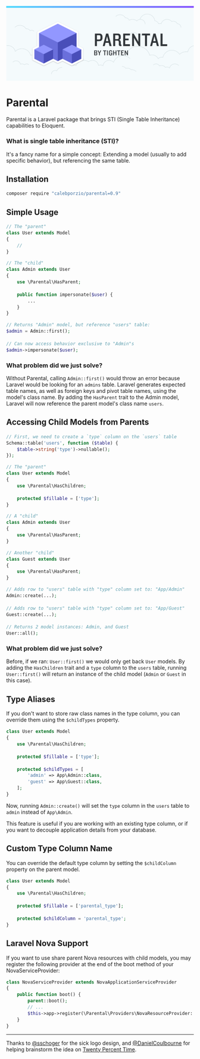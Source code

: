 ![Parental - Use single table inheritance in your Laravel App](parental-banner.png)

# Parental

Parental is a Laravel package that brings STI (Single Table Inheritance) capabilities to Eloquent.

### What is single table inheritance (STI)?

It's a fancy name for a simple concept: Extending a model (usually to add specific behavior), but referencing the same table.

## Installation

```bash
composer require "calebporzio/parental=0.9"
```

## Simple Usage

```php
// The "parent"
class User extends Model
{
    //
}
```

```php
// The "child"
class Admin extends User
{
    use \Parental\HasParent;

    public function impersonate($user) {
        ...
    }
}
```

```php
// Returns "Admin" model, but reference "users" table:
$admin = Admin::first();

// Can now access behavior exclusive to "Admin"s
$admin->impersonate($user);
```

### What problem did we just solve?
Without Parental, calling `Admin::first()` would throw an error because Laravel would be looking for an `admins` table. Laravel generates expected table names, as well as foreign keys and pivot table names, using the model's class name. By adding the `HasParent` trait to the Admin model, Laravel will now reference the parent model's class name `users`.

## Accessing Child Models from Parents

```php
// First, we need to create a `type` column on the `users` table
Schema::table('users', function ($table) {
    $table->string('type')->nullable();
});
```

```php
// The "parent"
class User extends Model
{
    use \Parental\HasChildren;

    protected $fillable = ['type'];
}
```

```php
// A "child"
class Admin extends User
{
    use \Parental\HasParent;
}
```

```php
// Another "child"
class Guest extends User
{
    use \Parental\HasParent;
}
```


```php
// Adds row to "users" table with "type" column set to: "App/Admin"
Admin::create(...);

// Adds row to "users" table with "type" column set to: "App/Guest"
Guest::create(...);

// Returns 2 model instances: Admin, and Guest
User::all();
```

### What problem did we just solve?
Before, if we ran: `User::first()` we would only get back `User` models. By adding the `HasChildren` trait and a `type` column to the `users` table, running `User::first()` will return an instance of the child model (`Admin` or `Guest` in this case).

## Type Aliases
If you don't want to store raw class names in the type column, you can override them using the `$childTypes` property.

```php
class User extends Model
{
    use \Parental\HasChildren;

    protected $fillable = ['type'];

    protected $childTypes = [
        'admin' => App\Admin::class,
        'guest' => App\Guest::class,
    ];
}
```

Now, running `Admin::create()` will set the `type` column in the `users` table to `admin` instead of `App\Admin`.

This feature is useful if you are working with an existing type column, or if you want to decouple application details from your database.

## Custom Type Column Name
You can override the default type column by setting the `$childColumn` property on the parent model.

```php
class User extends Model
{
    use \Parental\HasChildren;

    protected $fillable = ['parental_type'];

    protected $childColumn = 'parental_type';
}
```

## Laravel Nova Support
If you want to use share parent Nova resources with child models, you may register the following provider at the end of the boot method of your NovaServiceProvider:

```php
class NovaServiceProvider extends NovaApplicationServiceProvider
{
    public function boot() {
        parent::boot();
        // ...
        $this->app->register(\Parental\Providers\NovaResourceProvider::class);
    }
}
```

---

Thanks to [@sschoger](https://twitter.com/steveschoger) for the sick logo design, and [@DanielCoulbourne](https://twitter.com/DCoulbourne) for helping brainstorm the idea on [Twenty Percent Time](http://twentypercent.fm/).
